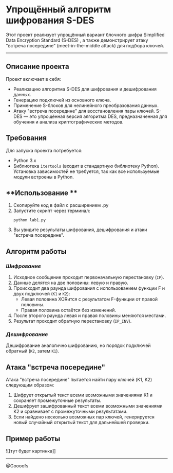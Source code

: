 # Упрощённый алгоритм шифрования S-DES 

Этот проект реализует упрощённый вариант блочного шифра Simplified Data Encryption Standard (S-DES) , а также демонстрирует атаку "встреча посередине" (meet-in-the-middle attack) для подбора ключей. 

---

## **Описание проекта** 

Проект включает в себя: 
- Реализацию алгоритма S-DES для шифрования и дешифрования данных.
- Генерацию подключей из основного ключа.
-  Применение S-блоков для нелинейного преобразования данных.
- Атаку "встреча посередине" для восстановления пары ключей.
S-DES — это упрощённая версия алгоритма DES, предназначенная для обучения и анализа криптографических методов. 

## **Требования**

Для запуска проекта потребуется: 
- Python 3.x
- Библиотека `itertools` (входит в стандартную библиотеку Python).
Установка зависимостей не требуется, так как все используемые модули встроены в Python. 

## **Использование **

1. Скопируйте код в файл с расширением .py
2. Запустите скрипт через терминал:
    ```
    python lab1.py
    ```
3. Вы увидите результаты шифрования, дешифрования и атаки "встреча посередине".

## **Алгоритм работы** 

### *Шифрование*
1. Исходное сообщение проходит первоначальную перестановку (`IP`).
2. Данные делятся на две половины: левую и правую.
3. Происходит два раунда шифрования с использованием функции F и двух подключей (`K1` и `K2`):
    - Левая половина XORится с результатом F-функции от правой половины.
    - Правая половина остаётся без изменений.    
4. После второго раунда левая и правая половины меняются местами.
5. Результат проходит обратную перестановку (`IP_INV`).
     
### *Дешифрование* 

Дешифрование аналогично шифрованию, но порядок подключей обратный (`K2`, затем `K1`). 


## **Атака "встреча посередине"** 

Атака "встреча посередине" пытается найти пару ключей (K1, K2) следующим образом: 
1. Шифрует открытый текст всеми возможными значениями K1 и сохраняет промежуточные результаты.
2. Дешифрует зашифрованный текст всеми возможными значениями K2 и сравнивает с промежуточными результатами.
3. Если найдено несколько возможных пар ключей, генерируется новый случайный открытый текст для дальнейшей проверки.
    
## Пример работы
![[тут будет картинка]]

---
@Goooofs
